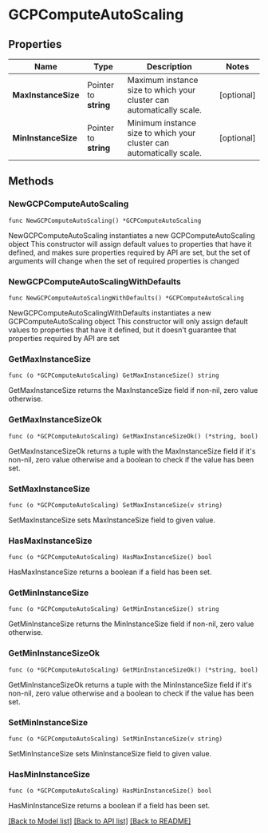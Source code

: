 # GCPComputeAutoScaling

## Properties

Name | Type | Description | Notes
------------ | ------------- | ------------- | -------------
**MaxInstanceSize** | Pointer to **string** | Maximum instance size to which your cluster can automatically scale. | [optional] 
**MinInstanceSize** | Pointer to **string** | Minimum instance size to which your cluster can automatically scale. | [optional] 

## Methods

### NewGCPComputeAutoScaling

`func NewGCPComputeAutoScaling() *GCPComputeAutoScaling`

NewGCPComputeAutoScaling instantiates a new GCPComputeAutoScaling object
This constructor will assign default values to properties that have it defined,
and makes sure properties required by API are set, but the set of arguments
will change when the set of required properties is changed

### NewGCPComputeAutoScalingWithDefaults

`func NewGCPComputeAutoScalingWithDefaults() *GCPComputeAutoScaling`

NewGCPComputeAutoScalingWithDefaults instantiates a new GCPComputeAutoScaling object
This constructor will only assign default values to properties that have it defined,
but it doesn't guarantee that properties required by API are set

### GetMaxInstanceSize

`func (o *GCPComputeAutoScaling) GetMaxInstanceSize() string`

GetMaxInstanceSize returns the MaxInstanceSize field if non-nil, zero value otherwise.

### GetMaxInstanceSizeOk

`func (o *GCPComputeAutoScaling) GetMaxInstanceSizeOk() (*string, bool)`

GetMaxInstanceSizeOk returns a tuple with the MaxInstanceSize field if it's non-nil, zero value otherwise
and a boolean to check if the value has been set.

### SetMaxInstanceSize

`func (o *GCPComputeAutoScaling) SetMaxInstanceSize(v string)`

SetMaxInstanceSize sets MaxInstanceSize field to given value.

### HasMaxInstanceSize

`func (o *GCPComputeAutoScaling) HasMaxInstanceSize() bool`

HasMaxInstanceSize returns a boolean if a field has been set.

### GetMinInstanceSize

`func (o *GCPComputeAutoScaling) GetMinInstanceSize() string`

GetMinInstanceSize returns the MinInstanceSize field if non-nil, zero value otherwise.

### GetMinInstanceSizeOk

`func (o *GCPComputeAutoScaling) GetMinInstanceSizeOk() (*string, bool)`

GetMinInstanceSizeOk returns a tuple with the MinInstanceSize field if it's non-nil, zero value otherwise
and a boolean to check if the value has been set.

### SetMinInstanceSize

`func (o *GCPComputeAutoScaling) SetMinInstanceSize(v string)`

SetMinInstanceSize sets MinInstanceSize field to given value.

### HasMinInstanceSize

`func (o *GCPComputeAutoScaling) HasMinInstanceSize() bool`

HasMinInstanceSize returns a boolean if a field has been set.


[[Back to Model list]](../README.md#documentation-for-models) [[Back to API list]](../README.md#documentation-for-api-endpoints) [[Back to README]](../README.md)


